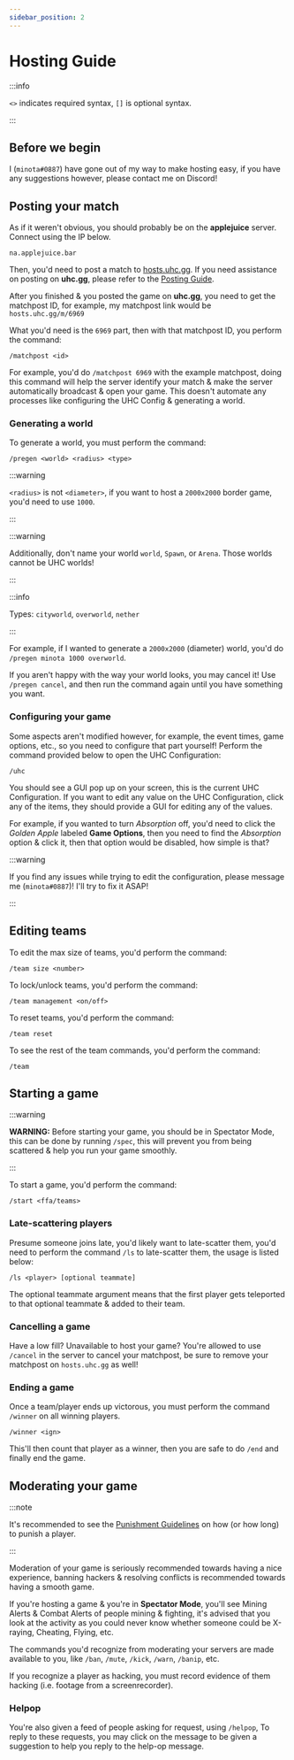 ```yaml
---
sidebar_position: 2
---
```


# Hosting Guide

:::info


`<>` indicates required syntax, `[]` is optional syntax.


:::

## Before we begin
I (`minota#0887`) have gone out of my way to make hosting easy, if you have any suggestions however, please contact me on Discord!

## Posting your match
As if it weren't obvious, you should probably be on the **applejuice** server. Connect using the IP below.

```
na.applejuice.bar
```

Then, you'd need to post a match to [hosts.uhc.gg](https://hosts.uhc.gg/). If you need assistance on posting on **uhc.gg**, please refer to the [Posting Guide](posting).

After you finished & you posted the game on **uhc.gg**, you need to get the matchpost ID, for example, my matchpost link would be `hosts.uhc.gg/m/6969`

What you'd need is the `6969` part, then with that matchpost ID, you perform the command:

```
/matchpost <id>
```

For example, you'd do `/matchpost 6969` with the example matchpost, doing this command will help the server identify your match & make the server automatically broadcast & open your game. This doesn't automate any processes like configuring the UHC Config & generating a world. 

### Generating a world

To generate a world, you must perform the command:

```
/pregen <world> <radius> <type>
```

:::warning

`<radius>` is not `<diameter>`, if you want to host a `2000x2000` border game, you'd need to use `1000`.

:::

:::warning

Additionally, don't name your world `world`, `Spawn`, or `Arena`. Those worlds cannot be UHC worlds!

:::

:::info

Types: `cityworld`, `overworld`, `nether`

:::

For example, if I wanted to generate a `2000x2000` (diameter) world, you'd do `/pregen minota 1000 overworld`.

If you aren't happy with the way your world looks, you may cancel it! Use `/pregen cancel`, and then run the command again until you have something you want.

### Configuring your game

Some aspects aren't modified however, for example, the event times, game options, etc., so you need to configure that part yourself! 
Perform the command provided below to open the UHC Configuration:

```
/uhc
```

You should see a GUI pop up on your screen, this is the current UHC Configuration.
If you want to edit any value on the UHC Configuration, click any of the items, they should provide a GUI for editing any of the values.

For example, if you wanted to turn *Absorption* off, you'd need to click the *Golden Apple* labeled **Game Options**, then you need to find the *Absorption* option & click it, then that option would be disabled, how simple is that?

:::warning

If you find any issues while trying to edit the configuration, please message me (`minota#0887`)! I'll try to fix it ASAP!

:::

## Editing teams

To edit the max size of teams, you'd perform the command:

```
/team size <number>
```

To lock/unlock teams, you'd perform the command:

```
/team management <on/off>
```

To reset teams, you'd perform the command:

```
/team reset
```

To see the rest of the team commands, you'd perform the command:

```
/team
```

## Starting a game

:::warning

**WARNING:** Before starting your game, you should be in Spectator Mode, this can be done by running `/spec`, this will prevent you from being scattered & help you run your game smoothly.

:::

To start a game, you'd perform the command:

```
/start <ffa/teams>
```

### Late-scattering players

Presume someone joins late, you'd likely want to late-scatter them, you'd need to perform the command `/ls` to late-scatter them, the usage is listed below: 

```
/ls <player> [optional teammate]
```

The optional teammate argument means that the first player gets teleported to that optional teammate & added to their team.

### Cancelling a game

Have a low fill? Unavailable to host your game? You're allowed to use `/cancel` in the server to cancel your matchpost, be sure to remove your matchpost on `hosts.uhc.gg` as well!

### Ending a game

Once a team/player ends up victorous, you must perform the command `/winner` on all winning players.

```
/winner <ign>
```

This'll then count that player as a winner, then you are safe to do `/end` and finally end the game.

## Moderating your game

:::note

It's recommended to see the [Punishment Guidelines](punishments) on how (or how long) to punish a player.

:::

Moderation of your game is seriously recommended towards having a nice experience, banning hackers & resolving conflicts is recommended towards having a smooth game.

If you're hosting a game & you're in **Spectator Mode**, you'll see Mining Alerts & Combat Alerts of people mining & fighting, it's advised that you look at the activity as you could never know whether someone could be X-raying, Cheating, Flying, etc.

The commands you'd recognize from moderating your servers are made available to you, like `/ban`, `/mute`, `/kick`, `/warn`, `/banip`, etc. 

If you recognize a player as hacking, you must record evidence of them hacking (i.e. footage from a screenrecorder).

### Helpop

You're also given a feed of people asking for request, using `/helpop`, To reply to these requests, you may click on the message to be given a suggestion to help you reply to the help-op message.